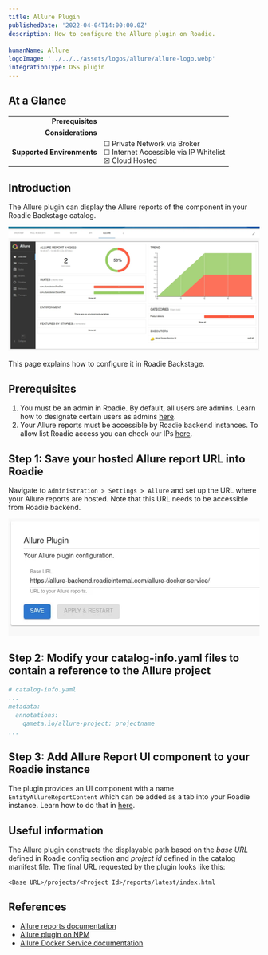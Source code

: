 ```yaml
---
title: Allure Plugin
publishedDate: '2022-04-04T14:00:00.0Z'
description: How to configure the Allure plugin on Roadie.

humanName: Allure
logoImage: '../../../assets/logos/allure/allure-logo.webp'
integrationType: OSS plugin
---
```


## At a Glance
| | |
|---: | --- |
| **Prerequisites** |  |
| **Considerations** |  |
| **Supported Environments** | ☐ Private Network via Broker <br /> ☐ Internet Accessible via IP Whitelist <br /> ☒ Cloud Hosted |

## Introduction

The Allure plugin can display the Allure reports of the component in your Roadie Backstage catalog.

![Example image showing Allure test report](./allure-report-img.webp)

This page explains how to configure it in Roadie Backstage.

## Prerequisites

1. You must be an admin in Roadie. By default, all users are admins. Learn how to designate certain users as admins [here](/docs/getting-started/assigning-admins/).
2. Your Allure reports must be accessible by Roadie backend instances. To allow list Roadie access you can check our IPs [here](/docs/details/allowlisting-roadie-traffic/).


## Step 1: Save your hosted Allure report URL into Roadie

Navigate to `Administration > Settings > Allure` and set up the URL where your Allure reports are hosted. Note that this URL needs to be accessible from Roadie backend.

![An input box indicating Allure baseurl value](./config-img.webp)

## Step 2: Modify your catalog-info.yaml files to contain a reference to the Allure project 

```yaml
# catalog-info.yaml
...
metadata:
  annotations: 
    qameta.io/allure-project: projectname
...
```

## Step 3: Add Allure Report UI component to your Roadie instance

The plugin provides an UI component with a name `EntityAllureReportContent` which can be added as a tab into your Roadie instance. Learn how to do that in [here](/docs/details/updating-the-ui/). 

## Useful information

The Allure plugin constructs the displayable path based on the *base URL* defined in Roadie config section and *project id* defined in the catalog manifest file. The final URL requested by the plugin looks like this: 
```text
<Base URL>/projects/<Project Id>/reports/latest/index.html
```



## References

- [Allure reports documentation](https://docs.qameta.io/allure/)
- [Allure plugin on NPM](https://www.npmjs.com/package/@backstage/plugin-allure)
- [Allure Docker Service documentation](https://github.com/fescobar/allure-docker-service)
